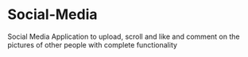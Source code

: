 # Social-Media
Social Media Application to upload, scroll and like and comment on the pictures of other people with complete functionality
